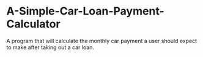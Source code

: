 # A-Simple-Car-Loan-Payment-Calculator
A program that will calculate the monthly car payment a user should expect to make after taking out a car loan.
